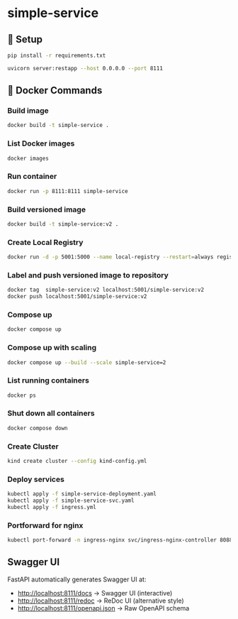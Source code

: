 # simple-service

## 🔧 Setup

```bash
pip install -r requirements.txt
```

```bash
uvicorn server:restapp --host 0.0.0.0 --port 8111
```

## 🐳 Docker Commands

### Build image
```bash
docker build -t simple-service .
```

### List Docker images
```bash
docker images
```

### Run container
```bash
docker run -p 8111:8111 simple-service
```

### Build versioned image
```bash
docker build -t simple-service:v2 .
```
### Create Local Registry 
```bash
docker run -d -p 5001:5000 --name local-registry --restart=always registry:2
```

### Label and push versioned image to repository 
```bash
docker tag  simple-service:v2 localhost:5001/simple-service:v2
docker push localhost:5001/simple-service:v2

```

### Compose up
```bash
docker compose up
```

### Compose up with scaling
```bash
docker compose up --build --scale simple-service=2
```

### List running containers
```bash
docker ps
```

### Shut down all containers
```bash
docker compose down
```

### Create Cluster
```bash
kind create cluster --config kind-config.yml
```
### Deploy services
```bash
kubectl apply -f simple-service-deployment.yaml
kubectl apply -f simple-service-svc.yaml
kubectl apply -f ingress.yml 
```
### Portforward for nginx
```bash
kubectl port-forward -n ingress-nginx svc/ingress-nginx-controller 8088:80
```

##  Swagger UI

FastAPI automatically generates Swagger UI at:

- [http://localhost:8111/docs](http://localhost:8111/docs) → Swagger UI (interactive)
- [http://localhost:8111/redoc](http://localhost:8111/redoc) → ReDoc UI (alternative style)
- [http://localhost:8111/openapi.json](http://localhost:8111/openapi.json) → Raw OpenAPI schema
